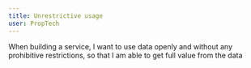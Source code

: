 ```yaml
---
title: Unrestrictive usage
user: PropTech
---
```


When building a service, I want to use data openly and without any prohibitive restrictions, so that I am able to get full value from the data